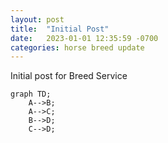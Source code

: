 ```yaml
---
layout: post
title:  "Initial Post"
date:   2023-01-01 12:35:59 -0700
categories: horse breed update
---
```

Initial post for Breed Service

```mermaid
graph TD;
    A-->B;
    A-->C;
    B-->D;
    C-->D;
```